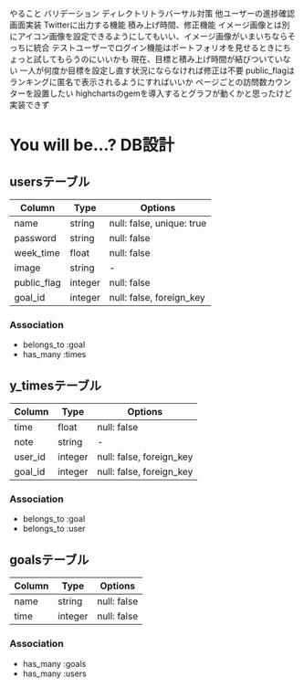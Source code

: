 やること
バリデーション
ディレクトリトラバーサル対策
他ユーザーの進捗確認画面実装
Twitterに出力する機能
積み上げ時間、修正機能
イメージ画像とは別にアイコン画像を設定できるようにしてもいい、イメージ画像がいまいちならそっちに統合
テストユーザーでログイン機能はポートフォリオを見せるときにちょっと試してもらうのにいいかも
現在、目標と積み上げ時間が結びついていない  一人が何度か目標を設定し直す状況にならなければ修正は不要
public_flagはランキングに匿名で表示されるようにすればいいか
ページごとの訪問数カウンターを設置したい
highchartsのgemを導入するとグラフが動くかと思ったけど実装できず

# You will be...? DB設計

## usersテーブル
|Column|Type|Options|
|------|----|-------|
|name|string|null: false, unique: true|
|password|string|null: false|
|week_time|float|null: false|
|image|string|-|
|public_flag|integer|null: false|
|goal_id|integer|null: false, foreign_key|

### Association
- belongs_to :goal
- has_many :times

## y_timesテーブル
|Column|Type|Options|
|------|----|-------|
|time|float|null: false|
|note|string|-|
|user_id|integer|null: false, foreign_key|
|goal_id|integer|null: false, foreign_key|

### Association
- belongs_to :goal
- belongs_to :user

## goalsテーブル
|Column|Type|Options|
|------|----|-------|
|name|string|null: false|
|time|integer|null: false|

### Association
- has_many :goals
- has_many :users
